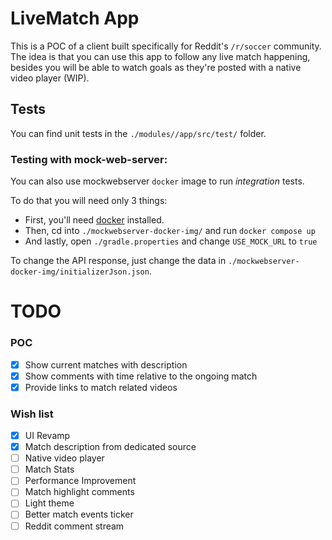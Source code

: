# LiveMatch App

This is a POC of a client built specifically for Reddit's `/r/soccer` community. The idea is that
you can use this app to follow any live match happening, besides you will be able to watch goals as
they're posted with a native video player (WIP).

## Tests

You can find unit tests in the `./modules//app/src/test/` folder.

### Testing with mock-web-server:

You can also use mockwebserver `docker` image to run _integration_ tests.

To do that you will need only 3 things:

- First, you'll need [docker](https://docs.docker.com/get-docker/) installed.
- Then, cd into `./mockwebserver-docker-img/` and run `docker compose up`
- And lastly, open `./gradle.properties` and change `USE_MOCK_URL` to `true`

To change the API response, just change the data
in `./mockwebserver-docker-img/initializerJson.json`.

# TODO

### POC

- [x] Show current matches with description
- [x] Show comments with time relative to the ongoing match
- [x] Provide links to match related videos

### Wish list

- [x] UI Revamp
- [x] Match description from dedicated source
- [ ] Native video player
- [ ] Match Stats
- [ ] Performance Improvement
- [ ] Match highlight comments
- [ ] Light theme
- [ ] Better match events ticker
- [ ] Reddit comment stream
